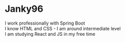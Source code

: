 # Janky96

I work professionally with Spring Boot  
I know HTML and CSS - I am around intermediate level  
I am studying React and JS in my free time

